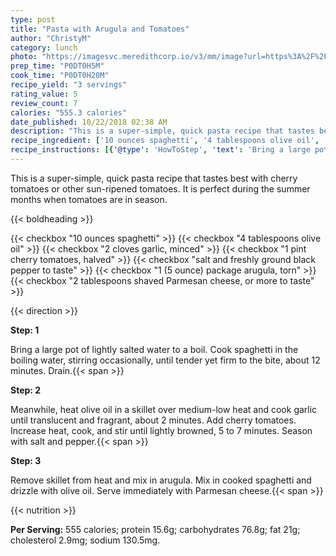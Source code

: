 ```yaml
---
type: post
title: "Pasta with Arugula and Tomatoes"
author: "ChristyM"
category: lunch
photo: "https://imagesvc.meredithcorp.io/v3/mm/image?url=https%3A%2F%2Fimages.media-allrecipes.com%2Fuserphotos%2F5607317.jpg"
prep_time: "P0DT0H5M"
cook_time: "P0DT0H20M"
recipe_yield: "3 servings"
rating_value: 5
review_count: 7
calories: "555.3 calories"
date_published: 10/22/2018 02:38 AM
description: "This is a super-simple, quick pasta recipe that tastes best with cherry tomatoes or other sun-ripened tomatoes. It is perfect during the summer months when tomatoes are in season."
recipe_ingredient: ['10 ounces spaghetti', '4 tablespoons olive oil', '2 cloves garlic, minced', '1 pint cherry tomatoes, halved', 'salt and freshly ground black pepper to taste', '1 (5 ounce) package arugula, torn', '2 tablespoons shaved Parmesan cheese, or more to taste']
recipe_instructions: [{'@type': 'HowToStep', 'text': 'Bring a large pot of lightly salted water to a boil. Cook spaghetti in the boiling water, stirring occasionally, until tender yet firm to the bite, about 12 minutes. Drain.\n'}, {'@type': 'HowToStep', 'text': 'Meanwhile, heat olive oil in a skillet over medium-low heat and cook garlic until translucent and fragrant, about 2 minutes. Add cherry tomatoes. Increase heat, cook, and stir until lightly browned, 5 to 7 minutes. Season with salt and pepper.\n'}, {'@type': 'HowToStep', 'text': 'Remove skillet from heat and mix in arugula. Mix in cooked spaghetti and drizzle with olive oil. Serve immediately with Parmesan cheese.\n'}]
---
```


This is a super-simple, quick pasta recipe that tastes best with cherry tomatoes or other sun-ripened tomatoes. It is perfect during the summer months when tomatoes are in season. 

{{< boldheading >}}

{{< checkbox "10 ounces spaghetti" >}}
{{< checkbox "4 tablespoons olive oil" >}}
{{< checkbox "2 cloves garlic, minced" >}}
{{< checkbox "1 pint cherry tomatoes, halved" >}}
{{< checkbox "salt and freshly ground black pepper to taste" >}}
{{< checkbox "1 (5 ounce) package arugula, torn" >}}
{{< checkbox "2 tablespoons shaved Parmesan cheese, or more to taste" >}}


{{< direction >}}

**Step: 1**

Bring a large pot of lightly salted water to a boil. Cook spaghetti in the boiling water, stirring occasionally, until tender yet firm to the bite, about 12 minutes. Drain.{{< span >}}

**Step: 2**

Meanwhile, heat olive oil in a skillet over medium-low heat and cook garlic until translucent and fragrant, about 2 minutes. Add cherry tomatoes. Increase heat, cook, and stir until lightly browned, 5 to 7 minutes. Season with salt and pepper.{{< span >}}

**Step: 3**

Remove skillet from heat and mix in arugula. Mix in cooked spaghetti and drizzle with olive oil. Serve immediately with Parmesan cheese.{{< span >}}

{{< nutrition >}}

**Per Serving:** 555 calories; protein 15.6g; carbohydrates 76.8g; fat 21g; cholesterol 2.9mg; sodium 130.5mg.